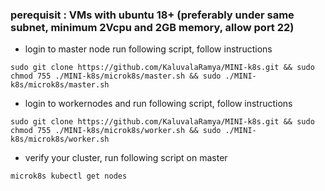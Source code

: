 ### perequisit : VMs with ubuntu 18+ (preferably under same subnet, minimum 2Vcpu and 2GB memory, allow port 22)
- login to master node run following script, follow instructions
```
sudo git clone https://github.com/KaluvalaRamya/MINI-k8s.git && sudo chmod 755 ./MINI-k8s/microk8s/master.sh && sudo ./MINI-k8s/microk8s/master.sh
```
- login to workernodes and run following script, follow instructions
```
sudo git clone https://github.com/KaluvalaRamya/MINI-k8s.git && sudo chmod 755 ./MINI-k8s/microk8s/worker.sh && sudo ./MINI-k8s/microk8s/worker.sh
```
- verify your cluster, run following script on master
```
microk8s kubectl get nodes
```
